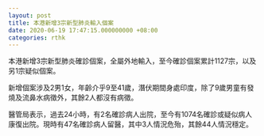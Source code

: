 ```yaml
---
layout: post
title: 本港新增3宗新型肺炎輸入個案
date: 2020-06-19 17:47:15.000000000 +08:00
categories: rthk
---
```


本港新增3宗新型肺炎確診個案，全屬外地輸入，至今確診個案累計1127宗，以及另1宗疑似個案。

新增個案涉及2男1女，年齡介乎9至41歲，潛伏期間身處印度，除了9歲男童有發燒及流鼻水病徵外，其餘2人都沒有病徵。

醫管局表示，過去24小時，有2名確診病人出院，至今有1074名確診或疑似病人康復出院。現時有47名確診病人留醫，其中3人情況危殆，其餘44人情況穩定。
